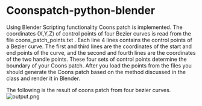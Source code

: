 # Coonspatch-python-blender

Using Blender Scripting functionality Coons patch is implemented. The coordinates (X,Y,Z) of control points of four Bezier curves is read from the file 
coons_patch_points.txt . Each line 4 lines contains the control points of a Bezier curve. The first and third lines are the coordinates of the start and 
end points of the curve, and the second and fourth lines are the coordinates of the two handle points. These four sets of control points determine the 
boundary of your Coons patch. After you load the points from the files you should generate the Coons patch based on the method discussed in the class and 
render it in Blender.

The following is the result of coons patch from four bezier curves.
![output.png](ouput.png)
